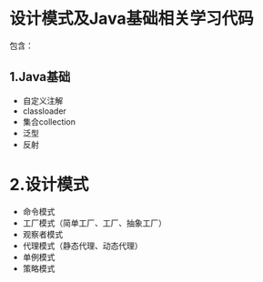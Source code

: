 设计模式及Java基础相关学习代码
===
包含：

1.Java基础
---
- 自定义注解
- classloader
- 集合collection
- 泛型
- 反射

2.设计模式
===
- 命令模式   
- 工厂模式（简单工厂、工厂、抽象工厂）  
- 观察者模式  
- 代理模式（静态代理、动态代理）  
- 单例模式  
- 策略模式  